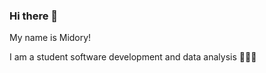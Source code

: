 ### Hi there 👋

My name is Midory!

I am a student software development and data analysis 👩‍💻✨

<!--
**q-umir/q-umir** is a ✨ _special_ ✨ repository because its `README.md` (this file) appears on your GitHub profile.



- 💬 Ask me about ...
- 📫 How to reach me: ...
- 😄 Pronouns: ...``
- ⚡ Fun fact: ...
-->
